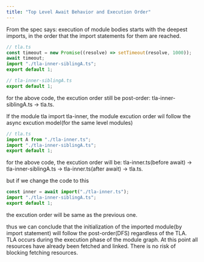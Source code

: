 ```yaml
---
title: "Top Level Await Behavior and Execution Order"
---
```


From the spec says: execution of module bodies starts with the deepest imports, in the order that the import statements for them are reached.
```javascript
// tla.ts
const timeout = new Promise((resolve) => setTimeout(resolve, 1000));
await timeout;
import "./tla-inner-siblingA.ts";
export default 1;
```

```javascript
// tla-inner-siblingA.ts
export default 1;
```

for the above code, the excution order still be post-order: tla-inner-siblingA.ts -> tla.ts.

If the module tla import tla-inner, the module excution order wil follow the async excution model(for the same level modules)
```javascript
// tla.ts
import A from "./tla-inner.ts";
import "./tla-inner-siblingA.ts";
export default 1;
```

for the above code, the excution order will be: tla-inner.ts(before await) -> tla-inner-siblingA.ts -> tla-inner.ts(after await) -> tla.ts.


but if we change the code to this
```javascript
const inner = await import("./tla-inner.ts");
import "./tla-inner-siblingA.ts";
export default 1;
```
the excution order will be same as the previous one.

thus we can conclude that the initialization of the imported module(by import statement) will follow the post-order(DFS) regardless of the TLA.
TLA occurs during the execution phase of the module graph. At this point all resources have already been fetched and linked. There is no risk of blocking fetching resources.

